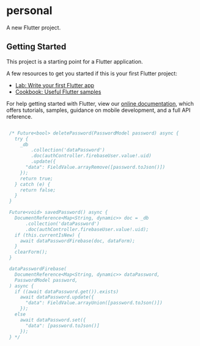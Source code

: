 # personal

A new Flutter project.

## Getting Started

This project is a starting point for a Flutter application.

A few resources to get you started if this is your first Flutter project:

- [Lab: Write your first Flutter app](https://flutter.dev/docs/get-started/codelab)
- [Cookbook: Useful Flutter samples](https://flutter.dev/docs/cookbook)

For help getting started with Flutter, view our
[online documentation](https://flutter.dev/docs), which offers tutorials,
samples, guidance on mobile development, and a full API reference.

 ```dart

  /* Future<bool> deletePassword(PasswordModel password) async {
    try {
      _db
          .collection('dataPassword')
          .doc(authController.firebaseUser.value!.uid)
          .update({
        "data": FieldValue.arrayRemove([password.toJson()])
      });
      return true;
    } catch (e) {
      return false;
    }
  }

  Future<void> savedPassword() async {
    DocumentReference<Map<String, dynamic>> doc = _db
        .collection('dataPassword')
        .doc(authController.firebaseUser.value!.uid);
    if (this.currentIsNew) {
      await dataPasswordFirebase(doc, dataForm);
    }
    clearForm();
  }

  dataPasswordFirebase(
    DocumentReference<Map<String, dynamic>> dataPassword,
    PasswordModel password,
  ) async {
    if ((await dataPassword.get()).exists)
      await dataPassword.update({
        "data": FieldValue.arrayUnion([password.toJson()])
      });
    else
      await dataPassword.set({
        "data": [password.toJson()]
      });
  } */
 ```